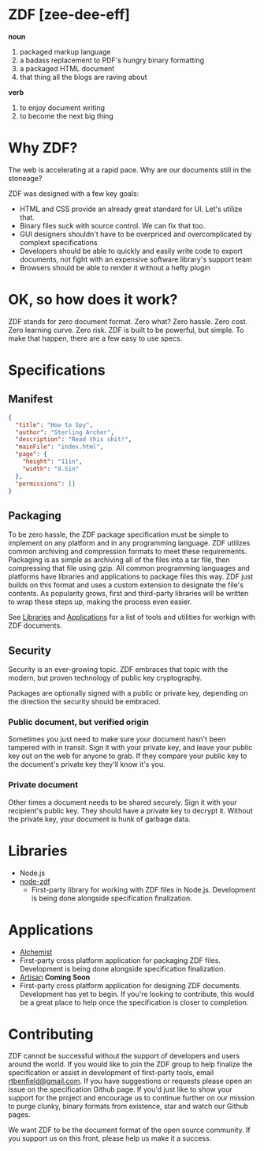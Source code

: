 # ZDF [zee-dee-eff]
**noun**

1. packaged markup language
2. a badass replacement to PDF's hungry binary formatting
3. a packaged HTML document
4. that thing all the blogs are raving about

**verb**

1. to enjoy document writing
1. to become the next big thing

# Why ZDF?
The web is accelerating at a rapid pace. Why are our documents still in the stoneage?

ZDF was designed with a few key goals:
* HTML and CSS provide an already great standard for UI. Let's utilize that.
* Binary files suck with source control. We can fix that too.
* GUI designers shouldn't have to be overpriced and overcomplicated by complext specifications
* Developers should be able to quickly and easily write code to export documents, not fight with an expensive software library's support team
* Browsers should be able to render it without a hefty plugin

# OK, so how does it work?
ZDF stands for zero document format. Zero what? Zero hassle. Zero cost. Zero learning curve. Zero risk. ZDF is built to be powerful, but simple. To make that happen, there are a few easy to use specs.

# Specifications
## Manifest
```json
{
  "title": "How to Spy",
  "author": "Sterling Archer",
  "description": "Read this shit!",
  "mainFile": "index.html",
  "page": {
    "height": "11in",
    "width": "8.5in"
  },
  "permissions": []
}
```

## Packaging
To be zero hassle, the ZDF package specification must be simple to implement on any platform and in any programming language. ZDF utilizes common archiving and compression formats to meet these requirements. Packaging is as simple as archiving all of the files into a tar file, then compressing that file using gzip. All common programming languages and platforms have libraries and applications to package files this way. ZDF just builds on this format and uses a custom extension to designate the file's contents. As popularity grows, first and third-party libraries will be written to wrap these steps up, making the process even easier.

See [Libraries](#libraries) and [Applications](#applications) for a list of tools and utilities for workign with ZDF documents.

## Security
Security is an ever-growing topic. ZDF embraces that topic with the modern, but proven technology of public key cryptography.

Packages are optionally signed with a public or private key, depending on the direction the security should be embraced.

### Public document, but verified origin
Sometimes you just need to make sure your document hasn't been tampered with in transit. Sign it with your private key, and leave your public key out on the web for anyone to grab. If they compare your public key to the document's private key they'll know it's you.

### Private document
Other times a document needs to be shared securely. Sign it with your recipient's public key. They should have a private key to decrypt it. Without the private key, your document is hunk of garbage data.

# <a name="libraries"></a>Libraries
* Node.js
 * [node-zdf](https://github.com/ZDF-Group/node-zdf)
   * First-party library for working with ZDF files in Node.js. Development is being done alongside specification finalization.

# <a name="applications"></a>Applications
* [Alchemist](https://github.com/ZDF-Group/alchemist)
 * First-party cross platform application for packaging ZDF files. Development is being done alongside specification finalization.
* [Artisan](https://github.com/ZDF-Group/artisan) **Coming Soon**
 * First-party cross platform application for designing ZDF documents. Development has yet to begin. If you're looking to contribute, this would be a great place to help once the specification is closer to completion.

# Contributing
ZDF cannot be successful without the support of developers and users around the world. If you would like to join the ZDF group to help finalize the specification or assist in development of first-party tools, email [rtbenfield@gmail.com](mailto:rtbenfield@gmail.com). If you have suggestions or requests please open an issue on the specification Github page. If you'd just like to show your support for the project and encourage us to continue further on our mission to purge clunky, binary formats from existence, star and watch our Github pages.

We want ZDF to be the document format of the open source community. If you support us on this front, please help us make it a success.